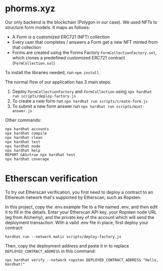 # phorms.xyz

Our only backend is the blockchain (Polygon in our case). We used NFTs to structure form models. It maps as follows:  
- A Form is a customized ERC721 (NFT) collection  
- Every user that completes / answers a Form get a new NFT minted from that collection  
- Forms are created using the Forms Factory `FormCollectionFactory.sol`, which clones a predefined customized ERC721 contract (`FormCollection.sol`)  

To install the libraries needed, run `npm install`.

The normal flow of our application has 3 main steps:  
1. Deploy `FormCollectionFactory` and `FormCollection` using `npx hardhat run scripts/deploy-factory.js`
2. To create a new form run `npx hardhat run scripts/create-form.js`  
3. To submit a new form answer run `npx hardhat run scripts/mint-answer.js`   


Other commands:  
```shell
npx hardhat accounts
npx hardhat compile
npx hardhat clean
npx hardhat test
npx hardhat node
npx hardhat help
REPORT_GAS=true npx hardhat test
npx hardhat coverage
```

# Etherscan verification

To try out Etherscan verification, you first need to deploy a contract to an Ethereum network that's supported by Etherscan, such as Ropsten.

In this project, copy the .env.example file to a file named .env, and then edit it to fill in the details. Enter your Etherscan API key, your Ropsten node URL (eg from Alchemy), and the private key of the account which will send the deployment transaction. With a valid .env file in place, first deploy your contract:

```shell
hardhat run --network matic scripts/deploy-factory.js
```

Then, copy the deployment address and paste it in to replace `DEPLOYED_CONTRACT_ADDRESS` in this command:

```shell
npx hardhat verify --network ropsten DEPLOYED_CONTRACT_ADDRESS "Hello, Hardhat!"
```
